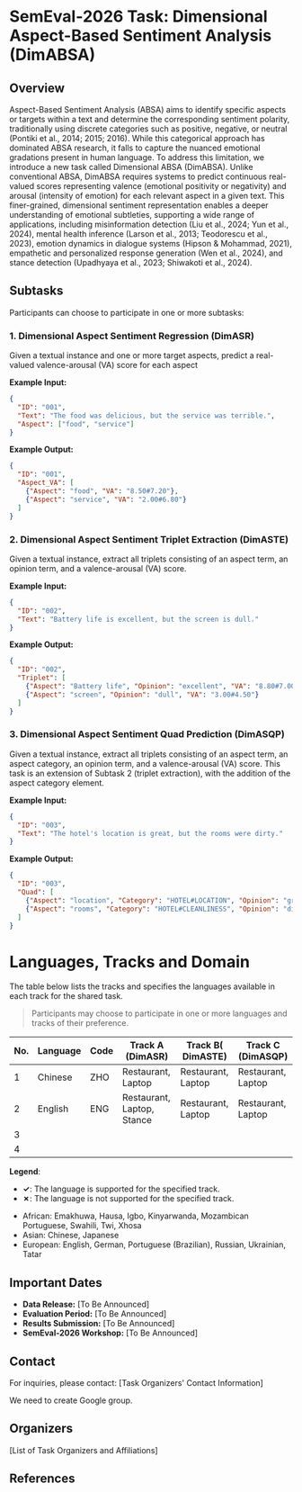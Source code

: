 # SemEval-2026 Task: Dimensional Aspect-Based Sentiment Analysis (DimABSA)

## Overview

Aspect-Based Sentiment Analysis (ABSA) aims to identify specific aspects or targets within a text and determine the corresponding sentiment polarity, traditionally using discrete categories such as positive, negative, or neutral (Pontiki et al., 2014; 2015; 2016). While this categorical approach has dominated ABSA research, it falls to capture the nuanced emotional gradations present in human language. To address this limitation, we introduce a new task called Dimensional ABSA (DimABSA). Unlike conventional ABSA, DimABSA requires systems to predict continuous real-valued scores representing valence (emotional positivity or negativity) and arousal (intensity of emotion) for each relevant aspect in a given text. This finer-grained, dimensional sentiment representation enables a deeper understanding of emotional subtleties, supporting a wide range of applications, including misinformation detection (Liu et al., 2024; Yun et al., 2024), mental health inference (Larson et al., 2013; Teodorescu et al., 2023), emotion dynamics in dialogue systems (Hipson & Mohammad, 2021), empathetic and personalized response generation (Wen et al., 2024), and stance detection (Upadhyaya et al., 2023; Shiwakoti et al., 2024).


## Subtasks

Participants can choose to participate in one or more subtasks:

### 1. Dimensional Aspect Sentiment Regression (DimASR)

Given a textual instance and one or more target aspects, predict a real-valued valence-arousal (VA) score for each aspect


**Example Input:**

```json
{
  "ID": "001",
  "Text": "The food was delicious, but the service was terrible.",
  "Aspect": ["food", "service"]
}
```

**Example Output:**

```json
{
  "ID": "001",
  "Aspect_VA": [
    {"Aspect": "food", "VA": "8.50#7.20"},
    {"Aspect": "service", "VA": "2.00#6.80"}
  ]
}
```

### 2. Dimensional Aspect Sentiment Triplet Extraction (DimASTE)

Given a textual instance, extract all triplets consisting of an aspect term, an opinion term, and a valence-arousal (VA) score.

**Example Input:**

```json
{
  "ID": "002",
  "Text": "Battery life is excellent, but the screen is dull."
}
```

**Example Output:**

```json
{
  "ID": "002",
  "Triplet": [
    {"Aspect": "Battery life", "Opinion": "excellent", "VA": "8.80#7.00"},
    {"Aspect": "screen", "Opinion": "dull", "VA": "3.00#4.50"}
  ]
}
```

### 3. Dimensional Aspect Sentiment Quad Prediction (DimASQP)

Given a textual instance, extract all triplets consisting of an aspect term, an aspect category, an opinion term, and a valence-arousal (VA) score. This task is an extension of Subtask 2 (triplet extraction), with the addition of the aspect category element.

**Example Input:**

```json
{
  "ID": "003",
  "Text": "The hotel's location is great, but the rooms were dirty."
}
```

**Example Output:**

```json
{
  "ID": "003",
  "Quad": [
    {"Aspect": "location", "Category": "HOTEL#LOCATION", "Opinion": "great", "VA": "8.50#7.00"},
    {"Aspect": "rooms", "Category": "HOTEL#CLEANLINESS", "Opinion": "dirty", "VA": "2.20#5.80"}
  ]
}
```




# Languages, Tracks and Domain

The table below lists the tracks and specifies the languages available in each track for the shared task. 


> Participants may choose to participate in one or more languages and tracks of their preference.


| No. | Language                | Code | Track A (DimASR)                    |  Track B( DimASTE)            |  Track C (DimASQP)            |
| --- | ----------------------- | ---- | -------------------------- | ------------------ | ------------------ |
| 1   | Chinese                 | ZHO  | Restaurant, Laptop         | Restaurant, Laptop | Restaurant, Laptop |
| 2   | English                 | ENG  | Restaurant, Laptop, Stance | Restaurant, Laptop | Restaurant, Laptop |
| 3   |                  |   |  |  |  |
| 4   |                  |   |  |  |  |



**Legend**:  
- **✓**: The language is supported for the specified track.
- **✗**: The language is not supported for the specified track.

* African: Emakhuwa, Hausa, Igbo, Kinyarwanda, Mozambican Portuguese, Swahili, Twi, Xhosa
* Asian: Chinese, Japanese
* European: English, German, Portuguese (Brazilian), Russian, Ukrainian, Tatar


## Important Dates

* **Data Release:** \[To Be Announced]
* **Evaluation Period:** \[To Be Announced]
* **Results Submission:** \[To Be Announced]
* **SemEval-2026 Workshop:** \[To Be Announced]

## Contact

For inquiries, please contact: \[Task Organizers' Contact Information]

We need to create Google group.

## Organizers

\[List of Task Organizers and Affiliations]

## References


